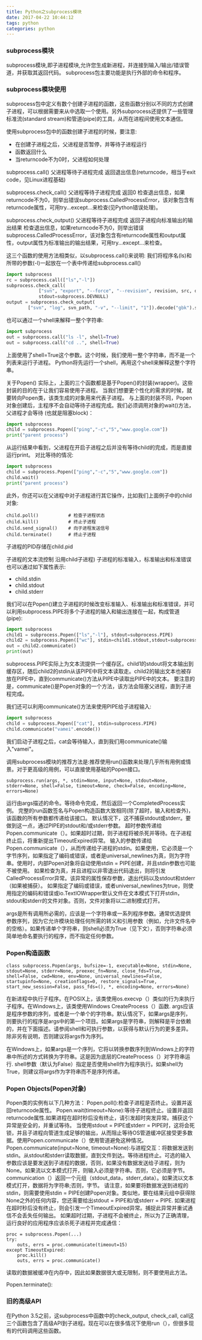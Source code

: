 ```yaml
---
title: Python之subprocess模块
date: 2017-04-22 10:44:12
tags: python
categories: python
---
```

### subprocess模块
subprocess模块,即子进程模块,允许您生成新进程，并连接到输入/输出/错误管道，并获取其返回代码。
subprocess包主要功能是执行外部的命令和程序。

### subprocess模块使用
subprocess包中定义有数个创建子进程的函数，这些函数分别以不同的方式创建子进程，可以根据需要来从中选取一个使用。另外subprocess还提供了一些管理标准流(standard stream)和管道(pipe)的工具，从而在进程间使用文本通信。


使用subprocess包中的函数创建子进程的时候，要注意:
* 在创建子进程之后，父进程是否暂停，并等待子进程运行
* 函数返回什么
* 当returncode不为0时，父进程如何处理

subprocess.call()
父进程等待子进程完成
返回退出信息(returncode，相当于exit code，见Linux进程基础)

subprocess.check_call()
父进程等待子进程完成
返回0
检查退出信息，如果returncode不为0，则举出错误subprocess.CalledProcessError，该对象包含有returncode属性，可用try...except...来检查(见Python错误处理)。

subprocess.check_output()
父进程等待子进程完成
返回子进程向标准输出的输出结果
检查退出信息，如果returncode不为0，则举出错误subprocess.CalledProcessError，该对象包含有returncode属性和output属性，output属性为标准输出的输出结果，可用try...except...来检查。

这三个函数的使用方法相类似，以subprocess.call()来说明:
我们将程序名(ls)和所带的参数(-l)一起放在一个表中传递给subprocess.call()
```python
import subprocess
rc = subprocess.call(["ls","-l"])
subprocess.check_call(
            ["svn", "export", "--force", "--revision", revision, src, dst],
            stdout=subprocess.DEVNULL)
output = subprocess.check_output(
        ["svn", "log", svn_path, "-v", "--limit", "1"]).decode("gbk").strip()
```

也可以通过一个shell来解释一整个字符串:
```python
import subprocess
out = subprocess.call("ls -l", shell=True)
out = subprocess.call("cd ..", shell=True)
```

上面使用了shell=True这个参数。这个时候，我们使用一整个字符串，而不是一个列表来运行子进程。
Python将先运行一个shell，再用这个shell来解释这整个字符串。

关于Popen()
实际上，上面的三个函数都是基于Popen()的封装(wrapper)。这些封装的目的在于让我们容易使用子进程。
当我们想要更个性化的需求的时候，就要转向Popen类，该类生成的对象用来代表子进程。
与上面的封装不同，Popen对象创建后，主程序不会自动等待子进程完成。我们必须调用对象的wait()方法，父进程才会等待 (也就是阻塞block)：
```python
import subprocess
child = subprocess.Popen(["ping","-c","5","www.google.com"])
print("parent process")
```

从运行结果中看到，父进程在开启子进程之后并没有等待child的完成，而是直接运行print。
对比等待的情况:
```python
import subprocess
child = subprocess.Popen(["ping","-c","5","www.google.com"])
child.wait()
print("parent process")
```

此外，你还可以在父进程中对子进程进行其它操作，比如我们上面例子中的child对象:
```
child.poll()           # 检查子进程状态
child.kill()           # 终止子进程
child.send_signal()    # 向子进程发送信号
child.terminate()      # 终止子进程
```
 
子进程的PID存储在child.pid

子进程的文本流控制
沿用child子进程) 子进程的标准输入，标准输出和标准错误也可以通过如下属性表示:
* child.stdin
* child.stdout
* child.stderr


我们可以在Popen()建立子进程的时候改变标准输入、标准输出和标准错误，并可以利用subprocess.PIPE将多个子进程的输入和输出连接在一起，构成管道(pipe):
```python
import subprocess
child1 = subprocess.Popen(["ls","-l"], stdout=subprocess.PIPE)
child2 = subprocess.Popen(["wc"], stdin=child1.stdout,stdout=subprocess.PIPE)
out = child2.communicate()
print(out)
```

subprocess.PIPE实际上为文本流提供一个缓存区。child1的stdout将文本输出到缓存区，随后child2的stdin从该PIPE中将文本读取走。child2的输出文本也被存放在PIPE中，直到communicate()方法从PIPE中读取出PIPE中的文本。
要注意的是，communicate()是Popen对象的一个方法，该方法会阻塞父进程，直到子进程完成。
 


我们还可以利用communicate()方法来使用PIPE给子进程输入:
```python
import subprocess
child = subprocess.Popen(["cat"], stdin=subprocess.PIPE)
child.communicate("vamei".encode())
```
我们启动子进程之后，cat会等待输入，直到我们用communicate()输入"vamei"。


调用subprocess模块的推荐方法是:推荐使用run()函数来处理几乎所有用例或情景。对于更高级的用例，可以直接使用基础的Popen接口。
```
subprocess.run(args, *, stdin=None, input=None, stdout=None, stderr=None, shell=False, timeout=None, check=False, encoding=None, errors=None)
```
运行由args描述的命令。等待命令完成，然后返回一个CompletedProcess实例。
完整的run函数签名与Popen构造函数大致相同(除了超时，输入和检查外)，该函数的所有参数都传递给该接口。
默认情况下，这不捕获stdout或stderr。要做到这一点，通过PIPE的stdout和/或stderr参数。
超时参数传递给Popen.communicate（）。如果超时过期，则子进程将被杀死并等待。在子进程终止后，将重新提出TimeoutExpired异常。
输入的参数传递给Popen.communicate（），从而传递给子进程的stdin。如果使用，它必须是一个字节序列，如果指定了编码或错误，或者是universal_newlines为真，则为字符串。使用时，内部Popen对象将自动使用stdin = PIPE创建，并且stdin参数也可能不被使用。
如果检查为真，并且进程以非零退出代码退出，则将引发CalledProcessError异常。该异常的属性保存参数，退出代码以及stdout和stderr（如果被捕获）。
如果指定了编码或错误，或者universal_newlines为true，则使用指定的编码和错误或io.TextIOWrapper默认文件在文本模式下打开stdin，stdout和stderr的文件对象。否则，文件对象将以二进制模式打开。

args是所有调用所必需的，应该是一个字符串或一系列程序参数。通常优选提供参数序列，因为它允许模块处理任何所需的转义和引用参数（例如，允许文件名中的空格）。如果传递单个字符串，则shell必须为True（见下文），否则字符串必须简单地命名要执行的程序，而不指定任何参数。

### Popen构造函数
```
class subprocess.Popen(args, bufsize=-1, executable=None, stdin=None, stdout=None, stderr=None, preexec_fn=None, close_fds=True, shell=False, cwd=None, env=None, universal_newlines=False, startupinfo=None, creationflags=0, restore_signals=True, start_new_session=False, pass_fds=(), *, encoding=None, errors=None)
```
在新进程中执行子程序。在POSIX上，该类使用os.execvp（）类似的行为来执行子程序。在Windows上，该类使用Windows CreateProcess（）函数.
args应该是程序参数的序列，或者是一个单个的字符串。默认情况下，如果args是序列，则要执行的程序是args中的第一个项目。如果args是字符串，则解释是平台依赖的，并在下面描述。请参阅shell和可执行参数，以获得与默认行为的更多差异。除非另有说明，否则建议将args作为序列。

在Windows上，如果args是一个序列，它将以转换参数序列到Windows上的字符串中所述的方式转换为字符串。这是因为底层的CreateProcess（）对字符串运行.
shell参数（默认为False）指定是否使用shell作为程序执行。如果shell为True，则建议将args作为字符串而不是序列传递。

### Popen Objects(Popen对象)
Popen类的实例有以下几种方法：
Popen.poll():检查子进程是否终止。设置并返回returncode属性。
Popen.wait(timeout=None):等待子进程终止。设置并返回returncode属性.如果进程在超时秒后没有终止，请引发超时突发异常。捕获这个异常是安全的，并重试等待。
当使用stdout = PIPE或stderr = PIPE时，这将会死锁，并且子进程向管道生成足够的输出，从而阻止等待OS管道缓冲区接受更多数据。使用Popen.communicate（）使用管道避免这种情况。
Popen.communicate(input=None, timeout=None):与进程交互：将数据发送到stdin。从stdout和stderr读取数据，直到文件到达。等待进程终止。可选的输入参数应该是要发送到子进程的数据，否则，如果没有数据发送给子进程，则为None。如果流以文本模式打开，则输入必须是字符串。否则，它必须是字节。
communication（）返回一个元组（stdout\_data，stderr\_data）。如果流以文本模式打开，数据将为字符串;否则，字节。
请注意，如果要将数据发送到进程的stdin，则需要使用stdin = PIPE创建Popen对象。类似地，要在结果元组中获得除None之外的任何内容，您还需要给出stdout = PIPE和/或stderr = PIPE.
如果进程在超时秒后没有终止，则会引发一个TimeoutExpired异常。捕捉此异常并重试通信不会丢失任何输出。
如果超时过期，子进程不会被终止，所以为了正确清理，运行良好的应用程序应该杀死子进程并完成通信：
```
proc = subprocess.Popen(...)
try:
    outs, errs = proc.communicate(timeout=15)
except TimeoutExpired:
    proc.kill()
    outs, errs = proc.communicate()
```
读取的数据被缓冲在内存中，因此如果数据很大或无限制，则不要使用此方法。

Popen.terminate():

### 旧的高级API
在Python 3.5之前，这subprocess中函数中的check\_output, check\_call, call这三个函数包含了高级API到子进程。现在可以在很多情况下使用run（），但很多现有的代码调用这些函数。
